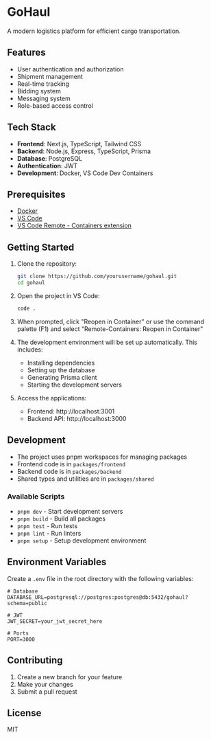 # GoHaul

A modern logistics platform for efficient cargo transportation.

## Features

- User authentication and authorization
- Shipment management
- Real-time tracking
- Bidding system
- Messaging system
- Role-based access control

## Tech Stack

- **Frontend**: Next.js, TypeScript, Tailwind CSS
- **Backend**: Node.js, Express, TypeScript, Prisma
- **Database**: PostgreSQL
- **Authentication**: JWT
- **Development**: Docker, VS Code Dev Containers

## Prerequisites

- [Docker](https://www.docker.com/get-started)
- [VS Code](https://code.visualstudio.com/)
- [VS Code Remote - Containers extension](https://marketplace.visualstudio.com/items?itemName=ms-vscode-remote.remote-containers)

## Getting Started

1. Clone the repository:
   ```bash
   git clone https://github.com/yourusername/gohaul.git
   cd gohaul
   ```

2. Open the project in VS Code:
   ```bash
   code .
   ```

3. When prompted, click "Reopen in Container" or use the command palette (F1) and select "Remote-Containers: Reopen in Container"

4. The development environment will be set up automatically. This includes:
   - Installing dependencies
   - Setting up the database
   - Generating Prisma client
   - Starting the development servers

5. Access the applications:
   - Frontend: http://localhost:3001
   - Backend API: http://localhost:3000

## Development

- The project uses pnpm workspaces for managing packages
- Frontend code is in `packages/frontend`
- Backend code is in `packages/backend`
- Shared types and utilities are in `packages/shared`

### Available Scripts

- `pnpm dev` - Start development servers
- `pnpm build` - Build all packages
- `pnpm test` - Run tests
- `pnpm lint` - Run linters
- `pnpm setup` - Setup development environment

## Environment Variables

Create a `.env` file in the root directory with the following variables:

```env
# Database
DATABASE_URL=postgresql://postgres:postgres@db:5432/gohaul?schema=public

# JWT
JWT_SECRET=your_jwt_secret_here

# Ports
PORT=3000
```

## Contributing

1. Create a new branch for your feature
2. Make your changes
3. Submit a pull request

## License

MIT 